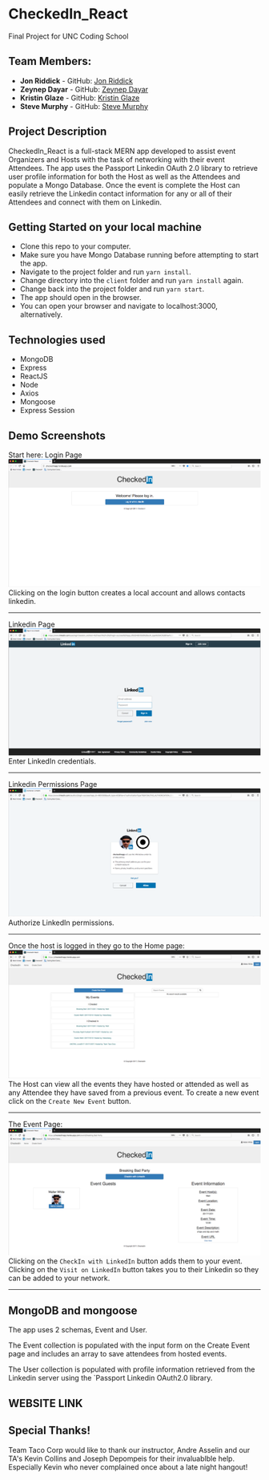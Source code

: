 # CheckedIn_React
Final Project for UNC Coding School

## Team Members:
* **Jon Riddick** - GitHub: [Jon Riddick](https://github.com/jonriddick)
* **Zeynep Dayar** - GitHub: [Zeynep Dayar](https://github.com/zdayar)
* **Kristin Glaze** - GitHub: [Kristin Glaze](https://github.com/kiglaze)
* **Steve Murphy** - GitHub: [Steve Murphy](https://github.com/stevemurphy256)

## Project Description

CheckedIn_React is a full-stack MERN app developed to assist event Organizers and Hosts with the task of networking with their event Attendees. The app uses the Passport Linkedin OAuth 2.0 library to retrieve user profile information for both the Host as well as the Attendees and populate a Mongo Database. Once the event is complete the Host can easily retrieve the Linkedin contact information for any or all of their Attendees and connect with them on Linkedin.

## Getting Started on your local machine

- Clone this repo to your computer.
- Make sure you have Mongo Database running before attempting to start the app.
- Navigate to the project folder and run `yarn install`.
- Change directory into the `client` folder and run `yarn install` again.
- Change back into the project folder and run `yarn start`.
- The app should open in the browser.
- You can open your browser and navigate to localhost:3000, alternatively.

## Technologies used
- MongoDB
- Express
- ReactJS
- Node
- Axios
- Mongoose
- Express Session

## Demo Screenshots
Start here: Login Page
![Event Host Login](client/public/assets/img/login.png)
Clicking on the login button creates a local account and allows contacts linkedin.

--------------------------------------------------------------------

Linkedin Page
![Linkedin Login](client/public/assets/img/linkedin.png)
Enter LinkedIn credentials.

--------------------------------------------------------------------

Linkedin Permissions Page
![Linkedin Permissions](client/public/assets/img/permissions.png)
Authorize LinkedIn permissions.

--------------------------------------------------------------------

Once the host is logged in they go to the Home page:
![User Home](client/public/assets/img/home.png)
The Host can view all the events they have hosted or attended as well as any Attendee they have saved from a previous event. To create a new event click on the `Create New Event` button.

--------------------------------------------------------------------

The Event Page:
![Event](client/public/assets/img/event.png)
Clicking on the `CheckIn with LinkedIn` button adds them to your event. Clicking on the `Visit on LinkedIn` button takes you to their Linkedin so they can be added to your network.

--------------------------------------------------------------------

## MongoDB and mongoose
The app uses 2 schemas, Event and User. 

The Event collection is populated with the input form on the Create Event page and includes an array to save attendees from hosted events.

The User collection is populated with profile information retrieved from the Linkedin server using the `Passport Linkedin OAuth2.0 library.




## WEBSITE LINK



## Special Thanks!
Team Taco Corp would like to thank our instructor, Andre Asselin
and our TA's Kevin Collins and Joseph Depompeis for their invaluablble help. Especially Kevin who never complained once about a late night hangout!


